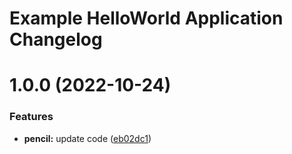 # Example HelloWorld Application Changelog

# 1.0.0 (2022-10-24)


### Features

* **pencil:** update code ([eb02dc1](https://github.com/thuongnn/ga-dotnet/commit/eb02dc1e8bae507147b2b64336a326a2fe67bc0d))
